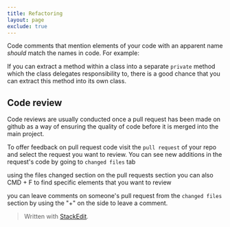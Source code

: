 ```yaml
---
title: Refactoring
layout: page
exclude: true
---
```

Code comments that mention elements of your code with an apparent name *should* match the names in code. For example:

If you can extract a method within a class into a separate `private` method which the class delegates responsibility to, there is a good chance that you can extract this method into its own class.


## Code review

Code reviews are usually conducted once a pull request has been made on github as a way of ensuring the quality of code before it is merged into the main project.

To offer feedback on pull request code visit the `pull request` of your repo and select the request you want to review. You can see new additions in the request's code by going to `changed files` tab 

using the files changed section on the pull requests section
you can also CMD + F to find specific elements that you want to review

you can leave comments on someone's pull request from the `changed files` section by using the "+" on the side to leave a comment.	
> Written with [StackEdit](https://stackedit.io/).
<!--stackedit_data:
eyJoaXN0b3J5IjpbMTY1Nzk5NDM5NywtMjA1NDQ3NTQwNiwxOD
Q1MzI1MDgzLC0yMDU0NDc1NDA2LC04NTYwNTExMTddfQ==
-->